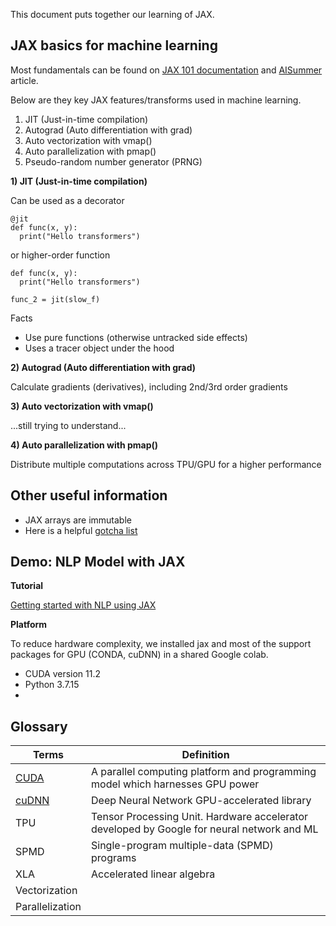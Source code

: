 This document puts together our learning of JAX.

## JAX basics for machine learning

Most fundamentals can be found on [JAX 101 documentation](https://jax.readthedocs.io/en/latest/jax-101/index.html) and [AISummer](https://theaisummer.com/jax/) article.


Below are they key JAX features/transforms used in machine learning. 

1) JIT (Just-in-time compilation)
2) Autograd (Auto differentiation with grad)
3) Auto vectorization with vmap()
4) Auto parallelization with pmap()
5) Pseudo-random number generator (PRNG)

**1) JIT (Just-in-time compilation)**

Can be used as a decorator 
```
@jit
def func(x, y):
  print("Hello transformers")
```

or higher-order function

```
def func(x, y):
  print("Hello transformers")
  
func_2 = jit(slow_f)
```

Facts
- Use pure functions (otherwise untracked side effects)
- Uses a tracer object under the hood

**2) Autograd (Auto differentiation with grad)**
 
Calculate gradients (derivatives), including 2nd/3rd order gradients 

**3) Auto vectorization with vmap()**

...still trying to understand...

**4) Auto parallelization with pmap()**

Distribute multiple computations across TPU/GPU for a higher performance

## Other useful information
- JAX arrays are immutable 
- Here is a helpful [gotcha list](https://github.com/google/jax#current-gotchas)

## Demo: NLP Model with JAX

**Tutorial**

[Getting started with NLP using JAX](https://www.kaggle.com/code/guillemkami/getting-started-with-nlp-using-jax/notebook)

**Platform**

To reduce hardware complexity, we installed jax and most of the support packages for GPU (CONDA, cuDNN) in a shared Google colab.
- CUDA version 11.2
- Python 3.7.15
- 

## Glossary

| Terms  | Definition |
| ------------- | ------------- |
| [CUDA](https://developer.nvidia.com/cuda-downloads)  |  A parallel computing platform and programming model which harnesses GPU power |
| [cuDNN](https://developer.nvidia.com/CUDNN) | Deep Neural Network GPU-accelerated library |
| TPU | Tensor Processing Unit. Hardware accelerator developed by Google for neural network and ML  |
| SPMD | Single-program multiple-data (SPMD) programs |
| XLA | Accelerated linear algebra |
| Vectorization | |
| Parallelization | |
